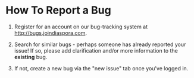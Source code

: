 # How To Report a Bug

1. Register for an account on our bug-tracking system at 
<a href="http://bugs.joindiaspora.com/account/register" target="_blank">http://bugs.joindiaspora.com</a>.

2. Search for similar bugs - perhaps someone has already reported your issue! If so, please add
clarification and/or more information to the **existing** bug.

3. If not, create a new bug via the "new issue" tab once you've logged in.
